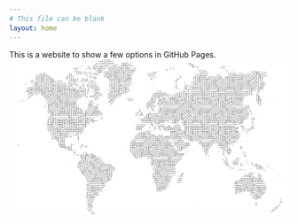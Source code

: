 ```yaml
---
# This file can be blank
layout: home
---
```

This is a website to show a few options in GitHub Pages.
<img src="images/map-demo.png" alt="hi" class="inline"/>
